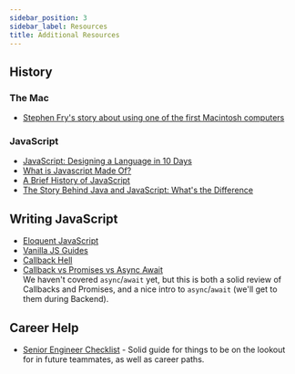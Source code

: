```yaml
---
sidebar_position: 3
sidebar_label: Resources
title: Additional Resources
---
```

<!-- markdownlint-disable no-inline-html -->
## History

### The Mac

* [Stephen Fry's story about using one of the first Macintosh computers](https://stephenfry.substack.com/p/40-years-on)

### JavaScript

* [JavaScript: Designing a Language in 10 Days](https://www.computer.org/csdl/magazine/co/2012/02/mco2012020007/13rRUy08MzA)
* [What is Javascript Made Of?](https://overreacted.io/what-is-javascript-made-of/)
* [A Brief History of JavaScript](https://auth0.com/blog/a-brief-history-of-javascript/)
* [The Story Behind Java and JavaScript: What's the Difference](https://blog.galvanize.com/story-behind-java-javascript-whats-difference/)

## Writing JavaScript

* [Eloquent JavaScript](https://eloquentjavascript.net/)
* [Vanilla JS Guides](https://vanillajsguides.com/)
* [Callback Hell](http://callbackhell.com/)
* [Callback vs Promises vs Async Await](https://www.loginradius.com/blog/async/callback-vs-promises-vs-async-await/)
  <br/>We haven't covered `async`/`await` yet, but this is both a solid review of Callbacks and Promises, and a nice intro to `async`/`await` (we'll get to them during Backend).

## Career Help

* [Senior Engineer Checklist](https://littleblah.com/post/2019-09-01-senior-engineer-checklist/) - Solid guide for things to be on the lookout for in future teammates, as well as career paths.
